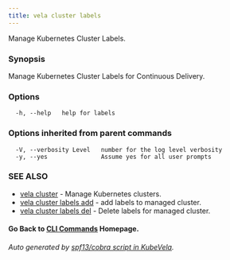 ```yaml
---
title: vela cluster labels
---
```


Manage Kubernetes Cluster Labels.

### Synopsis

Manage Kubernetes Cluster Labels for Continuous Delivery.

### Options

```
  -h, --help   help for labels
```

### Options inherited from parent commands

```
  -V, --verbosity Level   number for the log level verbosity
  -y, --yes               Assume yes for all user prompts
```

### SEE ALSO

* [vela cluster](vela_cluster.md)	 - Manage Kubernetes clusters.
* [vela cluster labels add](vela_cluster_labels_add.md)	 - add labels to managed cluster.
* [vela cluster labels del](vela_cluster_labels_del.md)	 - Delete labels for managed cluster.

#### Go Back to [CLI Commands](vela.md) Homepage.


###### Auto generated by [spf13/cobra script in KubeVela](https://github.com/kubevela/kubevela/tree/master/hack/docgen).
